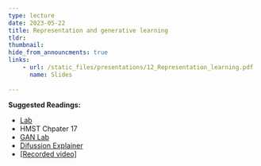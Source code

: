 ```yaml
---
type: lecture
date: 2023-05-22
title: Representation and generative learning
tldr: 
thumbnail: 
hide_from_announcments: true
links: 
    - url: /static_files/presentations/12_Representation_learning.pdf
      name: Slides
      
---
```

**Suggested Readings:**
- [Lab](https://github.com/phonchi/nsysu-math608-2022/blob/master/static_files/presentations/12_Representation_learning.ipynb)
- HMST Chpater 17
- [GAN Lab](https://poloclub.github.io/ganlab/)
- [Difussion Explainer](https://poloclub.github.io/diffusion-explainer/)
- [[Recorded video]](https://youtube.com/playlist?list=PLHNZtBNWQ-87fFbEl9S-t7WZgrTw60QA7)
